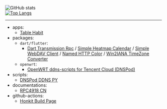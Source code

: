 <!-- build from: https://streak-stats.demolab.com/demo -->
<!-- [![GitHub Streak](https://streak-stats.demolab.com?user=FriesI23&theme=github-green-purple&hide_border=true&mode=weekly)](https://git.io/streak-stats) -->

<picture>
  <source media="(prefers-color-scheme: dark)" srcset="https://github-readme-stats.vercel.app/api?username=FriesI23&show_icons=true&theme=highcontrast">
  <img alt="GitHub stats" src="https://github-readme-stats.vercel.app/api?username=FriesI23&show_icons=true&theme=default">
</picture>

<br/>

<a href="https://github.com/FriesI23">
  <picture>
    <source media="(prefers-color-scheme: dark)" srcset="https://github-readme-stats.vercel.app/api/top-langs/?username=FriesI23&layout=compact&theme=highcontrast">
    <img alt="Top Langs" src="https://github-readme-stats.vercel.app/api/top-langs/?username=FriesI23&layout=compact&theme=default">
  </picture>
</a>

---

- apps:
  - [Table Habit][Table Habit]
- packages:
  - `dart/flutter`:
    - [Dart Transmission Rpc][Dart Transmission Rpc] / [Simple Heatmap Calendar][Simple Heatmap Calendar] / [Simple WebDAV Client][Simple WebDAV Client] / [Named HTTP Color][Named HTTP Color] / [Win2IANA TimeZone Converter][Win2IANA TimeZone Converter]
  - `openwrt`:
    - [OpenWRT ddns-scripts for Tencent Cloud (DNSPod)][OpenWRT ddns-scripts for Tencent Cloud (DNSPod)]
- scripts:
  - [DNSPod DDNS PY][DNSPod DDNS PY]
- documentations:
  - [RPC4918 CN][RPC4918 CN]
- github-actions:
  - [Honkit Build Page][Honkit Build Page]

<!-- refs -->

[Table Habit]: https://github.com/FriesI23/mhabit
[Dart Transmission Rpc]: https://github.com/FriesI23/dart_transmission_rpc
[Simple Heatmap Calendar]: https://github.com/FriesI23/simple_heatmap_calendar
[Simple WebDAV Client]: https://github.com/FriesI23/simple_webdav_client
[Named HTTP Color]: https://github.com/FriesI23/named_html_color
[Win2IANA TimeZone Converter]: https://github.com/FriesI23/win2iana_tz_converter
[RPC4918 CN]: https://github.com/FriesI23/rfc4918-cn
[Honkit Build Page]: https://github.com/FriesI23/honkit-build-page
[DNSPod DDNS PY]: https://github.com/FriesI23/dnspod_ddns_py
[OpenWRT ddns-scripts for Tencent Cloud (DNSPod)]: https://github.com/FriesI23/ddns-scripts_tencent_cloud
